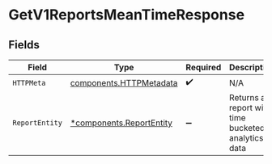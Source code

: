 # GetV1ReportsMeanTimeResponse


## Fields

| Field                                                               | Type                                                                | Required                                                            | Description                                                         |
| ------------------------------------------------------------------- | ------------------------------------------------------------------- | ------------------------------------------------------------------- | ------------------------------------------------------------------- |
| `HTTPMeta`                                                          | [components.HTTPMetadata](../../models/components/httpmetadata.md)  | :heavy_check_mark:                                                  | N/A                                                                 |
| `ReportEntity`                                                      | [*components.ReportEntity](../../models/components/reportentity.md) | :heavy_minus_sign:                                                  | Returns a report with time bucketed analytics data                  |